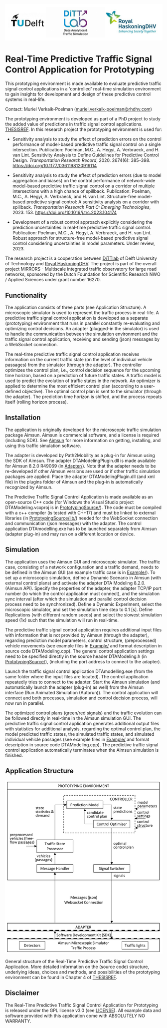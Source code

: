 ![](LOGOALL.png)

# Real-Time Predictive Traffic Signal Control Application for Prototyping

This prototyping environment is made available to evaluate predictive traffic signal control applications in a 'controlled' real-time simulation environment to gain insights for development and design of these predictive control systems in real-life.

Contact: Muriel Verkaik-Poelman (muriel.verkaik-poelman@rhdhv.com)

The prototyping environment is developed as part of a PhD project to study the added value of predictions in traffic signal control applications. [THESISREF](). In this research project the prototyping environment is used for:
- Sensitivity analysis to study the effect of prediction errors on the control performance of model-based predictive traffic signal control on a single intersection. Publication: Poelman, M.C., A. Hegyi, A. Verbraeck, and H. van Lint. Sensitivity Analysis to Define Guidelines for Predictive Control Design. *Transportation Research Record*, 2020. 2674(6): 385–398. https://doi.org/10.1177/0361198120919114

- Sensitivity analysis to study the effect of prediction errors (due to model aggregation and biases) on the control performance of network-wide model-based predictive traffic signal control on a corridor of multiple intersections with a high chance of spillback. Publication: Poelman, M.C., A. Hegyi, A. Verbraeck, and H. van Lint. Structure-free model-based predictive signal control: A sensitivity analysis on a corridor with spillback. *Transportation Research Part C: Emerging Technologies*, 2023. 153. https://doi.org/10.1016/j.trc.2023.104174

- Development of a robust control approach explicitly considering the prediction uncertainties in real-time predictive traffic signal control. 
Publication: Poelman, M.C., A. Hegyi, A. Verbraeck, and H. van Lint. Robust approach for structure-free model-based predictive signal control considering uncertainties in model parameters. Under review, 2023.

The research project is a cooperation between [DiTTlab](https://www.tudelft.nl/en/ceg/about-faculty/departments/transport-planning/research/labs/data-analytics-and-traffic-simulation-lab/dittlab) of Delft University of Technology and [Royal HaskoningDHV](https://www.royalhaskoningdhv.com). 
The project is part of the overall project MiRRORS - Multiscale integrated traffic observatory for large road networks, sponsored by the Dutch Foundation for Scientific Research NWO / Applied Sciences under grant number 16270.

## Functionality
The application consists of three parts (see Application Structure). A microscopic simulator is used to represent the traffic process in real-life. A predictive traffic signal control application is developed as a separate (prototyping) environment that runs in parallel constantly re-evaluating and optimizing control decisions. An adapter (plugged-in the simulator) is used to handle the communication between the simulation environment and the traffic signal control application, receiving and sending (json) messages by a WebSocket connection. 

The real-time predictive traffic signal control application receives information on the current traffic state (on the level of individual vehicle passages) from the simulator (through the adapter). The controller optimizes the control plan, i.e., control decision sequence for the upcoming time horizon, based on a prediction of future traffic states. A traffic model is used to predict the evolution of traffic states in the network. An optimizer is applied to determine the most efficient control plan (according to a user-defined objective). The optimal control plan is sent to the simulator (through the adapter). The prediction time horizon is shifted, and the process repeats itself (rolling horizon process).     

## Installation
The application is originally developed for the microscopic traffic simulation package Aimsun. Aimsun is commercial software, and a license is required (including SDK). See [Aimsun](https://www.aimsun.com/) for more information on getting, installing, and using this traffic simulation software. 

The adapter is developed by Path2Mobility as a plug-in for Aimsun using the SDK of Aimsun. The adapter DTAModelingPlugin.dll is made available for Aimsun 8.2.0 R49069 (in [Adapter/](Adapter/)). Note that the adapter needs to be re-developed if other Aimsun versions are used or if other traffic simulation packages are applied. Place the adapter DTAModelingPlugin.dll (and xml file) in the plugins folder of Aimsun and the plug-in is automatically recognized by Aimsun.  
   
The Predictive Traffic Signal Control Application is made available as an open-source C++ code (for Windows the Visual Studio project DTAModeling.vcxproj is in [PrototypingSource/](PrototypingSource/)). The code must be compiled with a c++ compiler (is tested with C++17) and must be linked to external libraries (in [PrototypingSource/lib/](PrototypingSource/lib/)) needed for the WebSocket connection and communication (json messages) with the adapter. The control application DTAmodelling.exe has to be launched separately from Aimsun (adapter plug-in) and may run on a different location or device. 

## Simulation
The application uses the Aimsun GUI and microscopic simulator. The traffic case, consisting of a network configuration and a traffic demand, needs to be defined in the Aimsun GUI (an example traffic case is in [Example/](Example/)). To set up a microscopic simulation, define a Dynamic Scenario in Aimsun (with external control plans) and activate the adapter DTA Modeling 8.2.0. (Aimsun API). Specify the properties of the adapter, the adapter TCP/IP port number (to which the control application must connect), and the simulation sync interval (after which the simulation and parallel control decision process need to be synchronized). Define a Dynamic Experiment, select the microscopic simulator, and set the simulation time step to 0.1 [s]. Define Replications (with different random seeds) and select the slowest simulation speed (1x) such that the simulation will run in real-time.

The predictive traffic signal control application requires additional input files with information that is not provided by Aimsun (through the adapter), regarding prediction model parameters, control structure, (preprocessed) vehicle movements (see example files in [Example/](Example/) and format description in source code DTAModeling.cpp). The general control application settings need to be specified directly in the source header DTAModeling.h (in [PrototypingSource/](PrototypingSource/)), (including the port address to connect to the adapter).

Launch the traffic signal control application DTAmodelling.exe (from the same folder where the input files are located). The control application repeatedly tries to connect to the adapter. Start the Aimsun simulation (and automatically launch the adapter (plug-in) as well) from the Aimsun interface (Run Animated Simulation (Autorun)). The control application will connect and both processes, simulation and control decision process, will now run in parallel. 

The optimized control plans (green/red signals) and the traffic evolution can be followed directly in real-time in the Aimsun simulation GUI. The predictive traffic signal control application generates additional output files with statistics for additional analysis, regarding the optimal control plan, the model predicted traffic states, the simulated traffic states, and simulated individual vehicle passages (see example files in [Example/](Example/) and format description in source code DTAModeling.cpp). The predictive traffic signal control application automatically terminates when the Aimsun simulation is finished.

## Application Structure

![](PrototypingFlowchart1_v2.png)

General structure of the Real-Time Predictive Traffic Signal Control Application. More detailed information on the (source code) structure, underlying ideas, choices and methods, and possibilities of the prototyping environment can be found in Chapter 4 of [THESISREF]().

## Disclaimer

The Real-Time Predictive Traffic Signal Control Application for Prototyping is released under the GPL license v3.0 (see [LICENSE](LICENSE)). All example data and software provided with this application come with ABSOLUTELY NO WARRANTY.